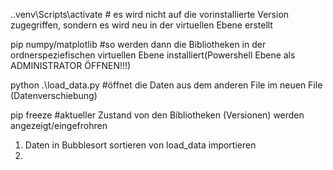.\.venv\Scripts\activate    # es wird nicht auf die vorinstallierte Version zugegriffen, sondern es wird neu in    der virtuellen Ebene erstellt

pip numpy/matplotlib       #so werden dann die Bibliotheken in der ordnerspeziefischen virtuellen Ebene installiert(Powershell Ebene als ADMINISTRATOR ÖFFNEN!!!)

python .\load_data.py          #öffnet die Daten aus dem anderen File im neuen File (Datenverschiebung)

pip freeze                 #aktueller Zustand von den Bibliotheken (Versionen) werden angezeigt/eingefrohren



1. Daten in Bubblesort sortieren von load_data importieren
2. 
